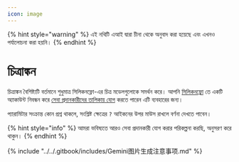 ```yaml
---
icon: image
---
```


{% hint style="warning" %}
এই নথিটি এআই দ্বারা চীনা থেকে অনুবাদ করা হয়েছে এবং এখনও পর্যালোচনা করা হয়নি।
{% endhint %}

# চিত্রাঙ্কন

চিত্রাঙ্কন বৈশিষ্ট্যটি বর্তমানে শুধুমাত্র সিলিকনফ্লো-এর চিত্র মডেলগুলোকে সমর্থন করে। আপনি [সিলিকনফ্লো](https://www.siliconflow.cn/) তে একটি অ্যাকাউন্ট নিবন্ধন করে [সেবা প্রদানকারীদের তালিকায় যোগ](settings/providers.md) করতে পারেন এটি ব্যবহারের জন্য।

প্যারামিটার সংক্রান্ত কোন প্রশ্ন থাকলে, সংশ্লিষ্ট ক্ষেত্রের `?` আইকনের উপর মাউস রাখলে বর্ণনা দেখতে পাবেন।

{% hint style="info" %}
আমরা ভবিষ্যতে আরও সেবা প্রদানকারী যোগ করার পরিকল্পনা করছি, অনুসরণ করে থাকুন।
{% endhint %}

{% include "../../.gitbook/includes/Gemini图片生成注意事项.md" %}